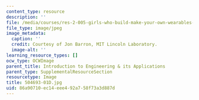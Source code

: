 ```yaml
---
content_type: resource
description: ''
file: /media/courses/res-2-005-girls-who-build-make-your-own-wearables-workshop-spring-2015/86a90710ec14eee492a758f73a3d887d_504693-01D.jpg
file_type: image/jpeg
image_metadata:
  caption: ''
  credit: Courtesy of Jon Barron, MIT Lincoln Laboratory.
  image-alt: ''
learning_resource_types: []
ocw_type: OCWImage
parent_title: Introduction to Engineering & its Applications
parent_type: SupplementalResourceSection
resourcetype: Image
title: 504693-01D.jpg
uid: 86a90710-ec14-eee4-92a7-58f73a3d887d
---
```

